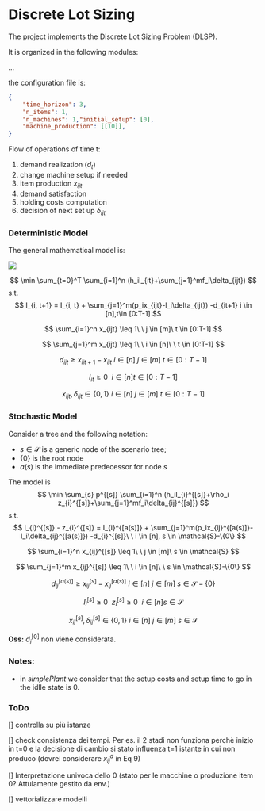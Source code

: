 # Discrete Lot Sizing

The project implements the Discrete Lot Sizing Problem (DLSP).

It is organized in the following modules:

...

the configuration file is:

~~~ json
{
    "time_horizon": 3,
    "n_items": 1,
    "n_machines": 1,"initial_setup": [0],
    "machine_production": [[10]],
}
~~~

Flow of operations of time t:

1. demand realization ($d_t$)
2. change machine setup if needed
3. item production  $x_{ijt}$
4. demand satisfaction
5. holding costs computation
6. decision of next set up $\delta_{ijt}$

### Deterministic Model

The general mathematical model is:

<img src="https://render.githubusercontent.com/render/math?math=\min \sum_{t=0}^T \sum_{i=1}^n (h_iI_{it}+\sum_{j=1}^mf_i\delta_{ijt})">

$$
\min \sum_{t=0}^T \sum_{i=1}^n (h_iI_{it}+\sum_{j=1}^mf_i\delta_{ijt})
$$
s.t.
$$
I_{i, t+1} = I_{i, t} + \sum_{j=1}^m(p_ix_{ijt}-l_i\delta_{ijt}) -d_{it+1} i \in [n],t\in [0:T-1]
$$

$$
\sum_{i=1}^n x_{ijt} \leq 1\ \ j \in [m]\ t \in [0:T-1]
$$

$$
\sum_{j=1}^m x_{ijt} \leq 1\ \ i \in [n]\ \ t \in [0:T-1]
$$

$$
d_{ijt} \geq x_{ijt+1}-x_{ijt}\ i \in [n]\ j \in [m]\ t \in [0:T-1]
$$

$$
I_{it} \geq 0 \ \ i \in [n] t \in [0:T-1]
$$

$$
x_{ijt}, \delta_{ijt} \in \{0,1\}\ i \in [n]\ j \in [m]\ t \in [0:T-1]
$$

### Stochastic Model

Consider a tree and the following notation:

- $s \in \mathcal{S}$ is a generic node of the scenario tree;
- $\{0\}$ is the root node
- $a(s)$ is the immediate predecessor for node $s$

The model is
$$
\min \sum_{s} p^{[s]} \sum_{i=1}^n (h_iI_{i}^{[s]}+\rho_i z_{i}^{[s]}+\sum_{j=1}^mf_i\delta_{ij}^{[s]})
$$
s.t.
$$
I_{i}^{[s]} - z_{i}^{[s]} = I_{i}^{[a(s)]} + \sum_{j=1}^m(p_ix_{ij}^{[a(s)]}-l_i\delta_{ij}^{[a(s)]}) -d_{i}^{[s]}\ \ i \in [n], s \in \mathcal{S}-\{0\}
$$

$$
\sum_{i=1}^n x_{ij}^{[s]} \leq 1\ \ j \in [m]\ s \in \mathcal{S}
$$

$$
\sum_{j=1}^m x_{ij}^{[s]} \leq 1\ \ i \in [n]\ \ s \in \mathcal{S}-\{0\}
$$

$$
d_{ij}^{[a(s)]} \geq x_{ij}^{[s]}-x_{ij}^{[a(s)]}\ i \in [n]\ j \in [m]\ s \in \mathcal{S}-\{0\}
$$

$$
I_{i}^{[s]} \geq 0\ \ z_{i}^{[s]} \geq 0 \ \ i \in [n] s \in \mathcal{S}
$$

$$
x_{ij}^{[s]}, \delta_{ij}^{[s]} \in \{0,1\}\ i \in [n]\ j \in [m]\ s \in \mathcal{S}
$$

**Oss:** $d_i^{[0]}$ non viene considerata.

### Notes:

- in *simplePlant* we consider that the setup costs and setup time to go in the idlle state is 0.

  



### ToDo

[] controlla su più istanze

[] check consistenza dei tempi. Per es. il 2 stadi non funziona perchè inizio in t=0 e la decisione di cambio si stato influenza t=1 istante in cui non produco (dovrei considerare $x_{ij}^{a}$ in Eq 9)

[] Interpretazione univoca dello 0 (stato per le macchine o produzione item 0?  Attulamente gestito da env.)

[] vettorializzare modelli
